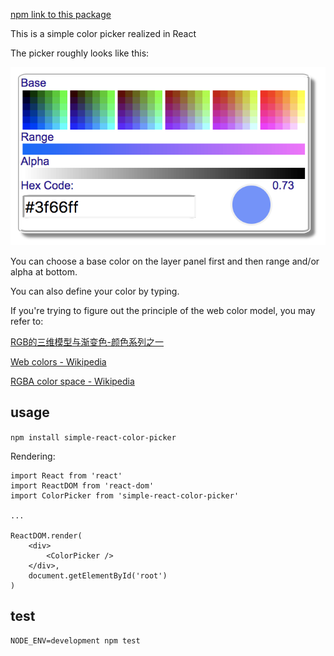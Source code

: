 [npm link to this package](https://www.npmjs.com/package/simple-react-color-picker)

This is a simple color picker realized in React

The picker roughly looks like this:

![image](https://github.com/yukirang/color-picker/blob/master/src/images/picker.png)

You can choose a base color on the layer panel first and then range and/or alpha at bottom.

You can also define your color by typing.

If you're trying to figure out the principle of the web color model, you may refer to:

[RGB的三维模型与渐变色-颜色系列之一](http://www.cnblogs.com/Free-Thinker/p/5569792.html)

[Web colors - Wikipedia](https://en.wikipedia.org/wiki/Web_colors)

[RGBA color space - Wikipedia](https://en.wikipedia.org/wiki/RGBA_color_space)


## usage

`npm install simple-react-color-picker`

Rendering:

```
import React from 'react'
import ReactDOM from 'react-dom'
import ColorPicker from 'simple-react-color-picker'

...

ReactDOM.render(
	<div>	
 		<ColorPicker />
 	</div>,
 	document.getElementById('root')
)
```


## test
`NODE_ENV=development npm test`




